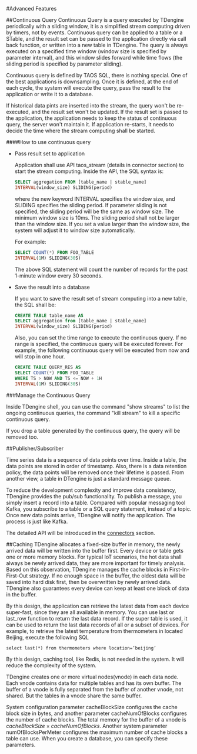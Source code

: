 #Advanced Features

##Continuous Query
Continuous Query is a query executed by TDengine periodically with a sliding window, it is a simplified stream computing driven by timers, not by events. Continuous query can be applied to a table or a STable, and the result set can be passed to the application directly via call back function, or written into a new table in TDengine. The query is always executed on a specified time window (window size is specified by parameter interval), and this window slides forward while time flows (the sliding period is specified by parameter sliding).    

Continuous query is defined by TAOS SQL, there is nothing special. One of the best applications is downsampling. Once it is defined, at the end of each cycle, the system will execute the query, pass the result to the application or write it to a database. 

If historical data pints are inserted into the stream, the query won't be re-executed, and the result set won't be updated. If the result set is passed to the application, the application needs to keep the status of continuous query, the server won't maintain it. If application re-starts, it needs to decide the time where the stream computing shall be started.

####How to use continuous query

 

  - Pass result set to application

    Application shall use API taos_stream (details in connector section) to start the stream computing. Inside the API, the SQL syntax is:
  
    ```sql
    SELECT aggregation FROM [table_name | stable_name] 
    INTERVAL(window_size) SLIDING(period)
    ```
  
    where the new keyword INTERVAL specifies the window size, and SLIDING specifies the sliding period. If parameter sliding is not specified, the sliding period will be the same as window size. The minimum window size is 10ms. The sliding period shall not be larger than the window size. If you set a value larger than the window size, the system will adjust it to window size automatically.
  
    For example:
  
    ```sql
    SELECT COUNT(*) FROM FOO_TABLE 
    INTERVAL(1M) SLIDING(30S)
    ```
  
    The above SQL statement will count the number of records for the past 1-minute window every 30 seconds.
  
  - Save the result into a database
  
    If you want to save the result set of stream computing into a new table, the SQL shall be: 
  
    ```sql
    CREATE TABLE table_name AS 
    SELECT aggregation from [table_name | stable_name]  
    INTERVAL(window_size) SLIDING(period)
    ```
  
    Also, you can set the time range to execute the continuous query. If no range is specified, the continuous query will be executed forever. For example, the following continuous query will be executed from now and will stop in one hour.
  
    ```sql
    CREATE TABLE QUERY_RES AS 
    SELECT COUNT(*) FROM FOO_TABLE 
    WHERE TS > NOW AND TS <= NOW + 1H 
    INTERVAL(1M) SLIDING(30S) 
    ```

###Manage the Continuous Query

Inside TDengine shell, you can use the command "show streams" to list the ongoing continuous queries, the command "kill stream" to kill a specific continuous query. 

If you drop a table generated by the continuous query, the query will be removed too.

##Publisher/Subscriber

Time series data is a sequence of data points over time. Inside a table, the data points are stored in order of timestamp. Also, there is a data retention policy, the data points will be removed once their lifetime is passed. From another view, a table in DTengine is just a standard message queue. 

To reduce the development complexity and improve data consistency, TDengine provides the pub/sub functionality. To publish a message, you simply insert a record into a table. Compared with popular messaging tool Kafka, you subscribe to a table or a SQL query statement, instead of a topic. Once new data points arrive, TDengine will notify the application. The process is just like Kafka.  

The detailed API will be introduced in the [connectors](https://www.taosdata.com/en/documentation/connector/) section. 

##Caching
TDengine allocates a fixed-size buffer in memory, the newly arrived data will be written into the buffer first. Every device or table gets one or more memory blocks. For typical IoT scenarios, the hot data shall always be newly arrived data, they are more important for timely analysis. Based on this observation, TDengine manages the cache blocks in First-In-First-Out strategy. If no enough space in the buffer, the oldest data will be saved into hard disk first, then be overwritten by newly arrived data. TDengine also guarantees every device can keep at least one block of data in the buffer. 

By this design, the application can retrieve the latest data from each device super-fast, since they are all available in memory. You can use last or last_row function to return the last data record. If the super table is used, it can be used to return the last data records of all or a subset of devices. For example, to retrieve the latest temperature from thermometers in located Beijing, execute the following SQL  

```mysql
select last(*) from thermometers where location=’beijing’
```

By this design, caching tool, like Redis, is not needed in the system. It will reduce the complexity of the system. 

TDengine creates one or more virtual nodes(vnode) in each data node. Each vnode contains data for multiple tables and has its own buffer. The buffer of a vnode is fully separated from the buffer of another vnode, not shared. But the tables in a vnode share the same buffer.  

System configuration parameter cacheBlockSize configures the cache block size in bytes, and another parameter cacheNumOfBlocks configures the number of cache blocks. The total memory for the buffer of a vnode is $cacheBlockSize \times cacheNumOfBlocks$. Another system parameter numOfBlocksPerMeter configures the maximum number of cache blocks a table can use. When you create a database, you can specify these parameters. 
